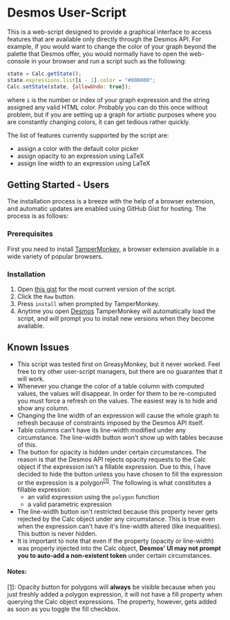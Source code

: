 # Desmos User-Script

This is a web-script designed to provide a graphical interface to access features that are available only directly through the Desmos API. For example, if you would want to change the color of your graph beyond the palette that Desmos offer, you would normally have to open the web-console in your browser and run a script such as the following:

```javascript
state = Calc.getState();
state.expressions.list[i - 1].color = "#000000";
Calc.setState(state, {allowUndo: true});
```

where `i` is the number or index of your graph expression and the string assigned any valid HTML color. Probably you can do this once without problem, but if you are setting up a graph for artistic purposes where you are constantly changing colors, it can get tedious rather quickly.

The list of features currently supported by the script are:

* assign a color with the default color picker
* assign opacity to an expression using LaTeX
* assign line width to an expression using LaTeX

## Getting Started - Users

The installation process is a breeze with the help of a browser extension, and automatic updates are enabled using GitHub Gist for hosting. The process is as follows:

### Prerequisites

First you need to install [TamperMonkey](https://www.tampermonkey.net/), a browser extension available in a wide variety of popular browsers.

### Installation

1. Open [this gist](https://gist.github.com/SlimRunner/aacc9cea998a3a8da31eae9d487412d7) for the most current version of the script.
1. Click the `Raw` button.
1. Press `install` when prompted by TamperMonkey.
1. Anytime you open [Desmos](https://www.desmos.com/calculator) TamperMonkey will automatically load the script, and will prompt you to install new versions when they become available.

## Known Issues

* This script was tested first on GreasyMonkey, but it never worked. Feel free to try other user-script managers, but there are no guarantee that it will work.
* Whenever you change the color of a table column with computed values, the values will disappear. In order for them to be re-computed you must force a refresh on the values. The easiest way is to hide and show any column.
* Changing the line width of an expression will cause the whole graph to refresh because of constraints imposed by the Desmos API itself.
* Table columns can't have its line-width modified under any circumstance. The line-width button won't show up with tables because of this.
* The button for opacity is hidden under certain circumstances. The reason is that the Desmos API rejects opacity requests to the Calc object if the expression isn't a fillable expression. Due to this, I have decided to hide the button unless you have chosen to fill the expression or the expression is a polygon<sup><a href="note-1">[1]</a></sup>. The following is what constitutes a fillable expression:
	* an valid expression using the `polygon` function
	* a valid parametric expression
* The line-width button isn't restricted because this property never gets rejected by the Calc object under any circumstance. This is true even when the expression can't have it's line-width altered (like inequalities). This button is never hidden.
* It is important to note that even if the property (opacity or line-width) was properly injected into the Calc object, **Desmos' UI may not prompt you to auto-add a non-existent token** under certain circumstances.

#### Notes:
[[1]](#note-1): Opacity button for polygons will **always** be visible because when you just freshly added a polygon expression, it will not have a fill property when querying the Calc object expressions. The property, however, gets added as soon as you toggle the fill checkbox.
